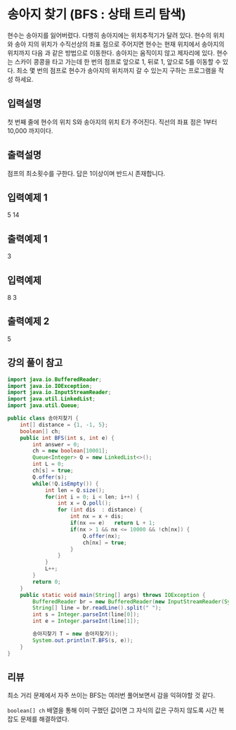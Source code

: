 # 송아지 찾기 (BFS : 상태 트리 탐색)

현수는 송아지를 잃어버렸다. 다행히 송아지에는 위치추적기가 달려 있다. 현수의 위치와 송아 지의 위치가 수직선상의 좌표 점으로 주어지면 현수는 현재 위치에서 송아지의 위치까지 다음 과 같은 방법으로 이동한다. 송아지는 움직이지 않고 제자리에 있다.
 현수는 스카이 콩콩을 타고 가는데 한 번의 점프로 앞으로 1, 뒤로 1, 앞으로 5를 이동할 수 있다. 최소 몇 번의 점프로 현수가 송아지의 위치까지 갈 수 있는지 구하는 프로그램을 작성 하세요.



## 입력설명
 첫 번째 줄에 현수의 위치 S와 송아지의 위치 E가 주어진다. 직선의 좌표 점은 1부터 10,000 까지이다.



## 출력설명
 점프의 최소횟수를 구한다. 답은 1이상이며 반드시 존재합니다.



## 입력예제 1

5 14



## 출력예제 1

3



## 입력예제 

8 3



## 출력예제 2

5



## 강의 풀이 참고

```java
import java.io.BufferedReader;
import java.io.IOException;
import java.io.InputStreamReader;
import java.util.LinkedList;
import java.util.Queue;

public class 송아지찾기 {
    int[] distance = {1, -1, 5};
    boolean[] ch;
    public int BFS(int s, int e) {
        int answer = 0;
        ch = new boolean[10001];
        Queue<Integer> Q = new LinkedList<>();
        int L = 0;
        ch[s] = true;
        Q.offer(s);
        while(!Q.isEmpty()) {
            int len = Q.size();
            for(int i = 0; i < len; i++) {
                int x = Q.poll();
                for (int dis  : distance) {
                    int nx = x + dis;
                    if(nx == e)   return L + 1;
                    if(nx > 1 && nx <= 10000 && !ch[nx]) {
                        Q.offer(nx);
                        ch[nx] = true;
                    }
                }
            }
            L++;
        }
        return 0;
    }
    public static void main(String[] args) throws IOException {
        BufferedReader br = new BufferedReader(new InputStreamReader(System.in));
        String[] line = br.readLine().split(" ");
        int s = Integer.parseInt(line[0]);
        int e = Integer.parseInt(line[1]);

        송아지찾기 T = new 송아지찾기();
        System.out.println(T.BFS(s, e));
    }
}

```



## 리뷰

최소 거리 문제에서 자주 쓰이는 BFS는 여러번 풀어보면서 감을 익혀야할 것 같다.

`boolean[] ch` 배열을 통해 이미 구했던 값이면 그 자식의 값은 구하지 않도록 시간 복잡도 문제를 해결하였다. 